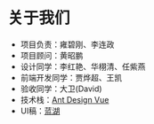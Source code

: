 # 关于我们

* 项目负责：雍碧刚、李连政
* 项目顾问：黄昭鹏
* 设计同学：李红艳、华栩清、任紫燕
* 前端开发同学：贾烨超、王凯
* 验收同学：大卫(David)
* 技术栈：[Ant Design Vue](https://vue.ant.design/docs/vue/introduce-cn/)
* UI稿：[蓝湖](https://lanhuapp.com/web/#/item/project/board?pid=153eb1a3-3453-4757-9b79-e373b6133f7d)
